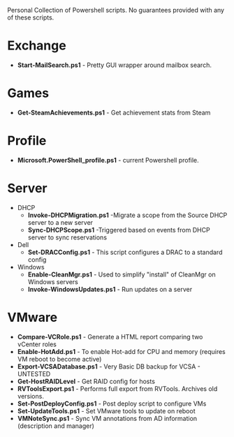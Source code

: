 Personal Collection of Powershell scripts. No guarantees provided with any of these scripts.

Exchange
=================
* **Start-MailSearch.ps1** - Pretty GUI wrapper around mailbox search.

Games
=================
* **Get-SteamAchievements.ps1** - Get achievement stats from Steam

Profile
================
* **Microsoft.PowerShell_profile.ps1** - current Powershell profile. 

Server
=================
* DHCP
  * **Invoke-DHCPMigration.ps1** -Migrate a scope from the Source DHCP server to a new server
  * **Sync-DHCPScope.ps1** -Triggered based on events from DHCP server to sync reservations
* Dell
  * **Set-DRACConfig.ps1** - This script configures a DRAC to a standard config
* Windows
  * **Enable-CleanMgr.ps1** - Used to simplify "install" of CleanMgr on Windows servers
  * **Invoke-WindowsUpdates.ps1** - Run updates on a server

VMware
=================
* **Compare-VCRole.ps1** - Generate a HTML report comparing two vCenter roles
* **Enable-HotAdd.ps1** - To enable Hot-add for CPU and memory (requires VM reboot to become active)
* **Export-VCSADatabase.ps1** - 	Very Basic DB backup for VCSA - UNTESTED
* **Get-HostRAIDLevel** - Get RAID config for hosts
* **RVToolsExport.ps1** - Performs full export from RVTools. Archives old versions.
* **Set-PostDeployConfig.ps1** - Post deploy script to configure VMs
* **Set-UpdateTools.ps1** - Set VMware tools to update on reboot 
* **VMNoteSync.ps1** - Sync VM annotations from AD information (description and manager) 

